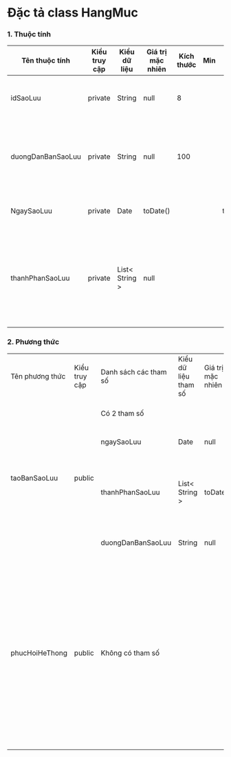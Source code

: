 # Đặc tả class HangMuc

### 1. Thuộc tính
| Tên thuộc tính | Kiểu truy cập | Kiểu dữ liệu | Giá trị mặc nhiên | Kích thước| Min | Max | Diễn giải |
|---|---|---|---|---|---|---|---|
| idSaoLuu | private | String | null | 8 | | | Mã của bản sao lưu |
| duongDanBanSaoLuu | private | String | null | 100 | | | Đường dẫn nơi lưu trữ bản sao lưu hệ thống |
| NgaySaoLuu | private | Date | toDate() | | | toDate() | Ngày sao lưu hệ thống |
| thanhPhanSaoLuu | private | List< String > | null | | | | Các thành phần được sao lưu trong bản sao lưu hệ thống |



### 2. Phương thức



<table>
    <tr>
        <td>Tên phương thức</td>
        <td>Kiểu truy cập</td>
        <td>Danh sách các tham số</td>
        <td>Kiểu dữ liệu tham số</td>
        <td>Giá trị mặc nhiên</td>
        <td>Kích thước</td>
        <td>Kiểu trả về của phương thức</td>
        <td>Diễn giải</td>
    </tr>
    <tr>
      <td rowspan="4">taoBanSaoLuu</td>
      <td rowspan="4">public</td>
      <td colspan="4">Có 2 tham số</td>
      <td rowspan="4">boolean</td>
      <td rowspan="4">Tạo ra bản sao lưu sao hệ thống. Nếu sao lưu thành công thì trả về true ngược lại thì false</td>
    </tr>
    <tr>
      <td>ngaySaoLuu</td>
      <td>Date</td>
      <td>null</td>
      <td></td>
    </tr>
    <tr>
      <td>thanhPhanSaoLuu</td>
      <td>List< String ></td>
      <td>toDate()</td>
      <td></td>
    </tr>
     <tr>
      <td>duongDanBanSaoLuu</td>
      <td>String</td>
      <td>null</td>
      <td></td>
    </tr>
    <tr>
      <td rowspan="2">phucHoiHeThong</td>
      <td rowspan="2">public</td>
      <td colspan="4">Không có tham số</td>
      <td rowspan="2">boolean</td>
      <td rowspan="2">Phục hồi hệ thống dựa trên các bản sao lưu trước đó. Trả về true nếu phục hồi hệ thống thành công ngược lại thì false</td>
    </tr>

</table>


  